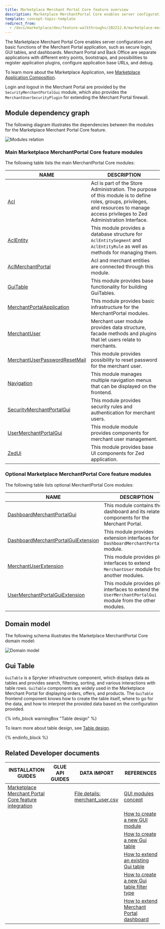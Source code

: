 ```yaml
---
title: Marketplace Merchant Portal Core feature overview
description: Marketplace MerchantPortal Core enables server configuration and the basic functionality of the Merchant Portal such as secure login.
template: concept-topic-template
redirect_from:
  - /docs/marketplace/dev/feature-walkthroughs/202212.0/marketplace-merchant-portal-core-feature-walkthrough/marketplace-merchant-portal-core-feature-walkthrough.html
---
```


The Marketplace Merchant Portal Core enables server configuration and basic functions of the Merchant Portal application, such as secure login, GUI tables, and dashboards. Merchant Portal and Back Office are separate applications with different entry points, bootstraps, and possibilities to register application plugins, configure application base URLs, and debug.



To learn more about the Marketplace Application, see [Marketplace Application Composition](/docs/marketplace/dev/architecture-overview/marketplace-application-composition.html).


Login and logout in the Merchant Portal are provided by the `SecurityMerchantPortalGui` module, which also provides the `MerchantUserSecurityPlugin` for extending the Merchant Portal firewall.

## Module dependency graph

The following diagram illustrates the dependencies between the modules for the Marketplace Merchant Portal Core feature.

![Modules relation](https://confluence-connect.gliffy.net/embed/image/2e0be237-6e7b-4488-8d4b-811707c14ea0.png?utm_medium=live&utm_source=custom)


### Main Marketplace MerchantPortal Core feature modules

The following table lists the main MerchantPortal Core modules:

| NAME | DESCRIPTION |
| -------------- | ------------------ |
| [Acl](https://github.com/spryker/acl) | Acl is part of the Store Administration. The purpose of this module is to define roles, groups, privileges, and resources to manage access privileges to Zed Administration Interface.   |
| [AclEntity](https://github.com/spryker/acl-entity) | This module provides a database structure for `AclEntitySegment` and `AclEntityRule` as well as methods for managing them.   |
| [AclMerchantPortal](https://github.com/spryker/acl-merchant-portal) | Acl and merchant entities are connected through this module.   |
| [GuiTable](https://github.com/spryker/gui-table) | This module provides base functionality for building GuiTables.    |
| [MerchantPortalApplication](https://github.com/spryker/merchant-portal-application) | This module provides basic infrastructure for the MerchantPortal modules.   |
| [MerchantUser](https://github.com/spryker/merchant-user) | Merchant user module provides data structure, facade methods and plugins that let users relate to merchants.  |
| [MerchantUserPasswordResetMail](https://github.com/spryker/merchant-user-password-reset-mail) | This module provides possibility to reset password for the merchant user.   |
| [Navigation](https://github.com/spryker/navigation) | This module manages multiple navigation menus that can be displayed on the frontend.   |
| [SecurityMerchantPortalGui](https://github.com/spryker/security-merchant-portal-gui) | This module provides security rules and authentication for merchant users.   |
| [UserMerchantPortalGui](https://github.com/spryker/user-merchant-portal-gui) | This module module provides components for merchant user management.    |
| [ZedUi](https://github.com/spryker/zed-ui) | This module provides base UI components for Zed application.   |

### Optional Marketplace MerchantPortal Core feature modules

The following table lists optional MerchantPortal Core modules:

| NAME | DESCRIPTION |
| -------------------- | --------------------- |
| [DashboardMerchantPortalGui](https://github.com/spryker/dashboard-merchant-portal-gui) | This module contains the dashboard and its related components for the Merchant Portal.  |
| [DashboardMerchantPortalGuiExtension](https://github.com/spryker/dashboard-merchant-portal-gui-extension) | This module provides extension interfaces for the `DashboardMerchantPortalGui` module.|
| [MerchantUserExtension](https://github.com/spryker/merchant-user-extension) | This module provides plugin interfaces to extend `MerchantUser` module from another modules.  |
| [UserMerchantPortalGuiExtension](https://github.com/spryker/user-merchant-portal-gui-extension) | This module provides plugin interfaces to extend the `UserMerchantPortalGui` module from the other modules.

## Domain model

The following schema illustrates the Marketplace MerchantPortal Core domain model:

![Domain model](https://confluence-connect.gliffy.net/embed/image/2f5bae0d-8b37-45f5-ad08-06ca5c0c562d.png?utm_medium=live&utm_source=custom)

## Gui Table

`GuiTable` is a Spryker infrastructure component, which displays data as tables and provides search, filtering, sorting, and various interactions with table rows.
`GuiTable` components are widely used in the Marketplace Merchant Portal for displaying orders, offers, and products.
The `GuiTable` frontend component knows how to create the table itself, where to go for the data, and how to interpret the provided data based on the configuration provided.

{% info_block warningBox "Table design" %}

To learn more about table design, see [Table design](/docs/scos/dev/front-end-development/{{page.version}}/marketplace/table-design/table-design.html).

{% endinfo_block %}

## Related Developer documents

|INSTALLATION GUIDES  |GLUE API GUIDES  |DATA IMPORT  | REFERENCES  |
|---------|---------|---------|--------|
| [Marketplace Merchant Portal Core feature integration](/docs/pbc/all/merchant-management/{{page.version}}/marketplace/install-and-upgrade/install-features/install-the-marketplace-merchant-portal-core-feature.html)          |          | [File details: merchant_user.csv](/docs/pbc/all/merchant-management/{{page.version}}/marketplace/import-data/file-details-merchant-user.csv.html)           | [GUI modules concept](/docs/pbc/all/merchant-management/{{page.version}}/marketplace/marketplace-merchant-portal-core-feature-overview/gui-modules.html) |
|        |          |          | [How to create a new GUI module](/docs/pbc/all/merchant-management/{{page.version}}/marketplace/tutorials-and-howtos/create-gui-modules.html)  |
|        |          |          | [How to create a new Gui table](/docs/pbc/all/merchant-management/{{page.version}}/marketplace/tutorials-and-howtos/create-gui-tables.html)  |
|        |          |          | [How to extend an existing Gui table](/docs/pbc/all/merchant-management/{{page.version}}/marketplace/tutorials-and-howtos/extend-gui-tables.html)  |
|        |          |          | [How to create a new Gui table filter type](/docs/pbc/all/merchant-management/{{page.version}}/marketplace/tutorials-and-howtos/create-gui-table-filter-types.html)  |
|        |          |          | [How to extend Merchant Portal dashboard](/docs/pbc/all/merchant-management/{{page.version}}/marketplace/tutorials-and-howtos/extend-merchant-portal-dashboard.html)  |
